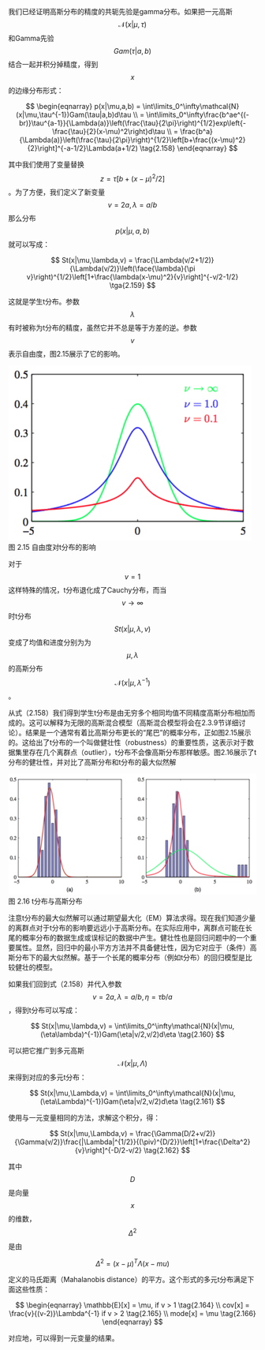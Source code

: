 我们已经证明高斯分布的精度的共轭先验是gamma分布。如果把一元高斯$$ \mathcal{N}(x|\mu,\tau) $$和Gamma先验$$ Gam(\tau|a,b) $$结合一起并积分掉精度，得到$$ x $$的边缘分布形式：    

$$
\begin{eqnarray}
p(x|\mu,a,b) = \int\limits_0^\infty\mathcal{N}(x|\mu,\tau^{-1})Gam(\tau|a,b)d\tau \\
=  \int\limits_0^\infty\frac{b^ae^{(-br)}\tau^{a-1}}{\Lambda(a)}\left(\frac{\tau}{2\pi}\right)^{1/2}exp\left{-\frac{\tau}{2}(x-\mu)^2\right}d\tau \\
= \frac{b^a}{\Lambda(a)}\left(\frac{\tau}{2\pi}\right)^{1/2}\left[b+\frac{(x-\mu)^2}{2}\right]^{-a-1/2}\Lambda(a+1/2) \tag{2.158}
\end{eqnarray}
$$

其中我们使用了变量替换$$ z = \tau[b+(x-\mu)^2/2] $$。为了方便，我们定义了新变量$$ v = 2a, \lambda = a/b $$那么分布$$ p(x|\mu,a,b) $$就可以写成：    

$$
St(x|\mu,\lambda,v) = \frac{\Lambda(v/2+1/2)}{\Lambda(v/2)}\left(\face{\lambda}{\pi v}\right)^{1/2}\left[1+\frac{\lambda(x-\mu)^2}{v}\right]^{-v/2-1/2}  \tga{2.159}
$$

这就是学生t分布。参数$$ \lambda $$有时被称为t分布的精度，虽然它并不总是等于方差的逆。参数$$ v $$表示自由度，图2.15展示了它的影响。

![图 2-15](images/t_distribution.png)      
图 2.15 自由度对t分布的影响

对于$$ v = 1 $$这样特殊的情况，t分布退化成了Cauchy分布，而当$$ v \to \infty $$时t分布$$ St(x|\mu,\lambda,v) $$变成了均值和进度分别为为$$ \mu, \lambda $$的高斯分布$$ \mathcal{N}(x|\mu,\lambda^{-1}) $$。    

从式（2.158）我们得到学生t分布是由无穷多个相同均值不同精度高斯分布相加而成的。这可以解释为无限的高斯混合模型（高斯混合模型将会在2.3.9节详细讨论）。结果是一个通常有着比高斯分布更长的“尾巴”的概率分布，正如图2.15展示的。这给出了t分布的一个叫做健壮性（robustness）的重要性质，这表示对于数据集里存在几个离群点（outlier），t分布不会像高斯分布那样敏感。图2.16展示了t分布的健壮性，并对比了高斯分布和t分布的最大似然解

![图 2-16](images/t_gaussian_distribution.png)      
图 2.16 t分布与高斯分布    


注意t分布的最大似然解可以通过期望最大化（EM）算法求得。现在我们知道少量的离群点对于t分布的影响要远远小于高斯分布。在实际应用中，离群点可能在长尾的概率分布的数据生成或误标记的数据中产生。健壮性也是回归问题中的一个重要属性。显然，回归中的最小平方方法并不具备健壮性，因为它对应于（条件）高斯分布下的最大似然解。基于一个长尾的概率分布（例如t分布）的回归模型是比较健壮的模型。     

如果我们回到式（2.158）并代入参数$$ v = 2a, \lambda = a/b, \eta = \tau b/a $$，得到t分布可以写成：     

$$
St(x|\mu,\lambda,v) = \int\limits_0^\infty\mathcal{N}(x|\mu,(\eta\lambda)^{-1})Gam(\eta|v/2,v/2)d\eta \tag{2.160}
$$

可以把它推广到多元高斯$$ \mathcal{N}(x|\mu,\Lambda) $$来得到对应的多元t分布：    

$$
St(x|\mu,\Lambda,v) = \int\limits_0^\infty\mathcal{N}(x|\mu,(\eta\Lambda)^{-1})Gam(\eta|v/2,v/2)d\eta \tag{2.161}
$$

使用与一元变量相同的方法，求解这个积分，得：    

$$
St(x|\mu,\Lambda,v) = \frac{\Gamma(D/2+v/2)}{\Gamma(v/2)}\frac{|\Lambda|^{1/2}}{(\piv)^{D/2}}\left[1+\frac{\Delta^2}{v}\right]^{-D/2-v/2} \tag{2.162}
$$

其中$$ D $$是向量$$ x $$的维数，$$ \Delta^2 $$是由

$$
\Delta^2 = (x-\mu)^T\Lambda(x-mu) \tag{2.163}
$$

定义的马氏距离（Mahalanobis distance）的平方。这个形式的多元t分布满足下面这些性质：    

$$
\begin{eqnarray}
\mathbb{E}[x] = \mu, if v > 1 \tag{2.164} \\
cov[x] = \frac{v}{(v-2)}\Lambda^{-1}  if v > 2 \tag{2.165} \\
mode[x] = \mu \tag{2.166}
\end{eqnarray}
$$

对应地，可以得到一元变量的结果。

